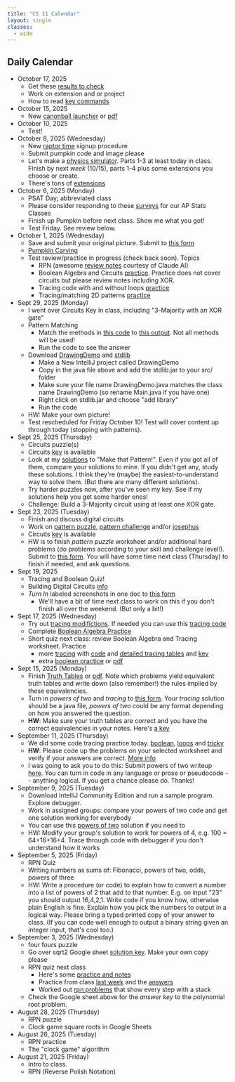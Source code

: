 ```yaml
---
title: "CS 11 Calendar"
layout: single
classes:
  - wide
---
```


## Daily Calendar

- October 17, 2025
    - Get these [results to check](./projects/results.md)
    - Work on extension and or project
    - How to read [key commands](./projects/keys.md)
- October 15, 2025
    - New [canonball launcher](./projects/physics_sim_day2.md) or [pdf](./projects/physics_sim_day2.pdf)
- October 10, 2025
    - Test!
- October 8, 2025 (Wednesday)
    - New [raptor time](../common/raptors.md) signup procedure
    - Submit pumpkin code and image please
    - Let's make a [physics simulator](./projects/physim.md). Parts 1-3 at least today in class. Finish by next *week* (10/15), parts 1-4 plus some extensions you choose or create.
    - There's tons of [extensions](./projects/physplus.md)
- October 6, 2025 (Monday)
    - PSAT Day; abbreviated class
    - Please consider responding to these [surveys](./stats.md) for our AP Stats Classes
    - Finish up Pumpkin before next class. Show me what you got!
    - Test Friday. See review below.
- October 1, 2025 (Wednesday)
    - Save and submit your original picture. Submit to [this form](https://forms.gle/APqbyXL2qbhvvU418)
    - [Pumpkin Carving](./practice/pumpkin.md)
    - Test review/practice in progress (check back soon). Topics
        - RPN (awesome [review notes](./practice/rpn/rpn_tutorial.html) courtesy of Claude AI)
        - Boolean Algebra and Circuits [practice](./practice/booleans/boolean_algebra_quiz.html). Practice does not cover circuits but please review notes including XOR.
        - Tracing code with and without loops [practice](./practice/tracing/tracing-quiz.html)
        - Tracing/matching 2D patterns [practice](./practice/patterns/pattern-quiz.html)
- Sept 29, 2025 (Monday)
    - I went over Circuits Key in class, including "3-Majority with an XOR gate"
    - Pattern Matching
        - Match the methods in [this code](./practice/patterns/PatternMatching.java) to
        [this output](./practice/patterns/PatternMatching.pdf). Not all methods will be used!
        - Run the code to see the answer
    - Download [DrawingDemo](./practice/drawing/DrawingDemo.java) and [stdlib](./practice/drawing/stdlib.jar)
        - Make a New IntelliJ project called DrawingDemo
        - Copy in the java file above and add the stdlib.jar to your src/ folder
        - Make sure your file name DrawingDemo.java matches the class name DrawingDemo (so rename Main.java if you have one)
        - Right click on stdlib.jar and choose "add library"
        - Run the code
    - HW: Make your own picture!
    - Test rescheduled for Friday October 10! Test will cover content up through today (stopping with patterns).
- Sept 25, 2025 (Thursday)
    - Circuits puzzle(s)
    - Circuits [key](./practice/booleans/circuits-key.md) is available
    - Look at my [solutions](./practice/patterns/PatternPractice.java) to "Make that Pattern!". Even if you got all of them, compare your solutions to mine. If you didn't get any, study these solutions. I think they're (maybe) the easiest-to-understand way to solve them. (But there are many different solutions).
    - Try harder puzzles now, after you've seen my key. See if my solutions help you get some harder ones!
    - Challenge: Build a 3-Majority circuit using at least one XOR gate.
- Sept 23, 2025 (Tuesday)
    - Finish and discuss digital circuits
    - Work on [pattern puzzle](./practice/patterns/patterns.md), [pattern challenge](./practice/patterns/pattern-challenges.md) and/or [josephus](./practice/patterns/josephus.md)
    - Circuits [key](./practice/booleans/circuits-key.md) is available
    - HW is to finish *pattern puzzle* worksheet and/or additional hard problems (do problems according to your skill and challenge level!). Submit to [this form](https://forms.gle/APqbyXL2qbhvvU418). You will have some time next class (Thursday) to finish if needed, and ask questions.
- Sept 19, 2025
    - Tracing and Boolean Quiz!
    - Building Digital Circuits [info](./practice/booleans/circuits.md)
    - *Turn In* labeled screenshots in one doc to [this form](https://forms.gle/APqbyXL2qbhvvU418)
        - We'll have a bit of time next class to work on this if you don't finish all over the weekend. (But only a bit!)
- Sept 17, 2025 (Wednesday)
    - Try out [tracing modifictions](./practice/tracing/simple-mod.md). If needed you can use this [tracing code](./practice/tracing/tracing.java)
    - Complete [Boolean Algebra Practice](./practice/booleans/boolean_algebra_worksheet.md)
    - Short quiz next class: review Boolean Algebra and Tracing worksheet. Practice
        - more [tracing](./practice/tracing/simple-2.md) with [code](./practice/tracing/tracing2.java) and [detailed tracing tables](./practice/tracing/simple-2-detail.md) and [key](./practice/tracing/simple-2-key.md)
        - extra [boolean practice](./practice/booleans/booleans-2.md) or [pdf](./practice/booleans/booleans-2.pdf)
- Sept 15, 2025 (Monday)
    - Finish [Truth Tables](./practice/booleans/truth-tables.md) or [pdf](./practice/booleans/truth-tables.pdf). Note which problems yield equivalent truth tables and write down (also remember!) the rules implied by these equivalencies.
    - Turn in *powers of two* and *tracing* to [this form](https://forms.gle/APqbyXL2qbhvvU418). Your *tracing* solution should be a java file, *powers of two* could be any format depending on how you answered the question.
    - **HW**: Make sure your truth tables are correct and you have the correct equivalencies in your notes. Here's [a key](./practice/booleans/truth-tables-key.pdf)
- September 11, 2025 (Thursday)
    - We did some code tracing practice today. [boolean](./practice/tracing/boolean.md), [loops](./practice/tracing/simple.md) and [tricky](./practice/tracing/ap-level.md)
    - **HW**: Please code up the problems on your selected worksheet and verify if your answers are correct. [More info](./practice/tracing/coding.md)
    - I was going to ask you to do this: Submit powers of two writeup [here](https://forms.gle/APqbyXL2qbhvvU418). You can turn in code in any language or prose or pseudocode -- anything logical. If you get a chance please do. Thanks!
- September 9, 2025 (Tuesday)
    - Download IntelliJ Community Edition and run a sample program. Explore debugger.
    - Work in assigned groups: compare your powers of two code and get one solution working for everybody
    - You can use this [powers of two](./PowerOfTwoFinder.java) solution if you need to
    - HW: Modify your group's solution to work for powers of 4, e.g. 100 = 64+16+16+4. Trace through code with debugger if you don't understand how it works
- September 5, 2025 (Friday)
    - RPN Quiz
    - Writing numbers as sums of: Fibonacci, powers of two, odds, powers of three
    - HW: Write a procedure (or code) to explain how to convert a number into a list of powers of 2 that add to that number. E.g. on input "23" you should output 16,4,2,1. Write code if you know how, otherwise plain English is fine. Explain how you pick the numbers to output in a logical way. Please bring a typed printed copy of your answer to class. (If you can code well enough to output a binary string given an integer input, that's cool too.)
- September 3, 2025 (Wednesday)
    - four fours puzzle
    - Go over sqrt2 Google sheet [solution key](https://docs.google.com/spreadsheets/d/1RsKIcdqbSvRl5LXcfM2sJ_XfYE1svEggTNu5w00zUK0/edit?usp=sharing). Make your own copy please
    - RPN quiz next class
        - Here's some [practice and notes](https://adacomputerscience.org/concepts/trans_rpn)
        - Practice from class [last week](./rpn_worksheet.pdf) and the [answers](./rpn_worksheet_answers.pdf)
        - Worked out [rpn problems](./RPN-Stack-Problems.pdf) that show every step with a stack
    - Check the Google sheet above for the *answer key* to the polynomial root problem.
- August 28, 2025 (Thursday)
    - RPN puzzle
    - Clock game square roots in Google Sheets
- August 26, 2025 (Tuesday)
    - RPN practice
    - The "clock game" algorithm
- August 21, 2025 (Friday)
    - Intro to class.
    - RPN (Reverse Polish Notation)
